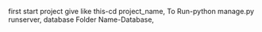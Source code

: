 first start project give like this-cd project_name,
To Run-python manage.py runserver,
database Folder Name-Database,
